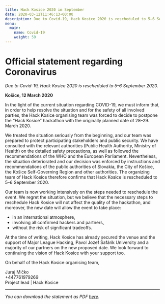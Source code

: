 ```yaml
---
title: Hack Kosice 2020 in September
date: 2020-03-12T11:46:13+00:00
description: Due to Covid-19, Hack Kosice 2020 is rescheduled to 5–6 September 2020.
menu:
  main:
    name: Covid-19
    weight: 50
---
```


# Official statement regarding Coronavirus

*Due to Covid-19, Hack Kosice 2020 is rescheduled to 5–6 September 2020.*

**Košice, 12 March 2020**

In the light of the current situation regarding COVID-19, we must inform that, in order to help resolve the situation and for the safety of all involved parties, the Hack Kosice organising team was forced to decide to postpone the “Hack Kosice” hackathon with the originally planned date of 28–29. March 2020.

We treated the situation seriously from the beginning, and our team was prepared to protect participating stakeholders and public security. We have consulted with the relevant authorities (Public Health Authority, Ministry of Health) on the detailed safety precautions, as well as followed the recommendations of the WHO and the European Parliament. Nevertheless, the situation deteriorated and our decision was enforced by instructions and recommendations of the public authorities of Slovakia, the City of Košice, the Košice Self-Governing Region and other authorities. The organizing team of Hack Kosice therefore confirms that Hack Kosice is rescheduled to 5–6 September 2020.

Our team is now working intensively on the steps needed to reschedule the event. We regret the situation, but we believe that the necessary steps to reschedule Hack Kosice will not affect the quality of the hackathon, and moreover, the new date will allow the event to take place:

- in an international atmosphere,
- involving all confirmed hackers and partners,
- without the risk of significant tradeoffs.

At the time of writing, Hack Kosice has already secured the venue and the support of Major League Hacking, Pavol Jozef Šafárik University and a majority of our partners on the new proposed date. We look forward to continuing the vision of Hack Kosice with your support too.

On behalf of the Hack Kosice organising team,

Juraj Mičko<br/>
+447761979269<br/>
Project lead | Hack Kosice

---

*You can download the statement as PDF [here](/files/Hack-Kosice-Official-statement-regarding-Coronavirus.pdf).*
